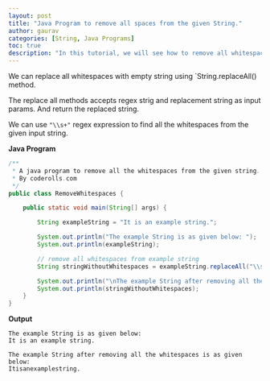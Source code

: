 ```yaml
---
layout: post  
title: "Java Program to remove all spaces from the given String."  
author: gaurav  
categories: [String, Java Programs]  
toc: true
description: "In this tutorial, we will see how to remove all whitespaces from the given String."
---
```


We can replace all whitespaces with empty string using `String.replaceAll() method. 

The replace all methods accepts regex strig and replacement string as input params. And return the replaced string.

We can use `"\\s+"` regex expression to find all the whitespaces from the given input string. 

**Java Program**

```java
/**
 * A java program to remove all the whitespaces from the given string.
 * By coderolls.com
 */
public class RemoveWhitespaces {

    public static void main(String[] args) {

        String exampleString = "It is an example string.";

        System.out.println("The example String is as given below: ");
        System.out.println(exampleString);

        // remove all whitespaces from example string
        String stringWithoutWhitespaces = exampleString.replaceAll("\\s+", "");

        System.out.println("\nThe example String after removing all the whitespaces is as given below: ");
        System.out.println(stringWithoutWhitespaces);
    }
}
```

**Output**

```
The example String is as given below: 
It is an example string.

The example String after removing all the whitespaces is as given below: 
Itisanexamplestring.
```



